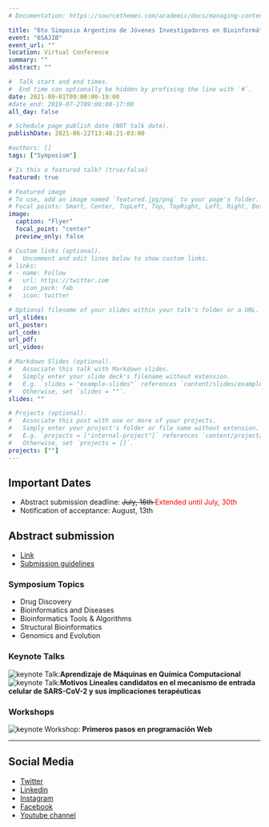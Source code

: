 ```yaml
---
# Documentation: https://sourcethemes.com/academic/docs/managing-content/

title: "6to Simposio Argentino de Jóvenes Investigadores en Bioinformática"
event: "6SAJIB"
event_url: ""
location: Virtual Conference 
summary: ""
abstract: ""

#  Talk start and end times.
#  End time can optionally be hidden by prefixing the line with `#`.
date: 2021-09-01T09:00:00-19:00
#date_end: 2019-07-2T09:00:00-17:00
all_day: false

# Schedule page publish date (NOT talk date).
publishDate: 2021-06-22T13:48:21-03:00

#authors: []
tags: ["Symposium"]

# Is this a featured talk? (true/false)
featured: true

# Featured image
# To use, add an image named `featured.jpg/png` to your page's folder. 
# Focal points: Smart, Center, TopLeft, Top, TopRight, Left, Right, BottomLeft, Bottom, BottomRight.
image:
  caption: "Flyer"
  focal_point: "center"
  preview_only: false

# Custom links (optional).
#   Uncomment and edit lines below to show custom links.
# links:
# - name: Follow
#   url: https://twitter.com
#   icon_pack: fab
#   icon: twitter

# Optional filename of your slides within your talk's folder or a URL.
url_slides: 
url_poster: 
url_code:
url_pdf:
url_video:

# Markdown Slides (optional).
#   Associate this talk with Markdown slides.
#   Simply enter your slide deck's filename without extension.
#   E.g. `slides = "example-slides"` references `content/slides/example-slides.md`.
#   Otherwise, set `slides = ""`.
slides: ""

# Projects (optional).
#   Associate this post with one or more of your projects.
#   Simply enter your project's folder or file name without extension.
#   E.g. `projects = ["internal-project"]` references `content/project/deep-learning/index.md`.
#   Otherwise, set `projects = []`.
projects: [""]
---
```


## Important Dates
- Abstract submission deadline: <span style="text-decoration:line-through"> July, 16th </span> <span style="color:red"> Extended until July, 30th</span>
- Notification of acceptance: August, 13th

## Abstract submission
- [Link](https://easychair.org/conferences/?conf=6sajib)
- [Submission guidelines](https://drive.google.com/file/d/1CYMW5BTe4D9WH2CDHnCKxyXWEmBVHDoT/view?usp=sharing)

### Symposium Topics
- Drug Discovery
- Bioinformatics and Diseases
- Bioinformatics Tools & Algorithms
- Structural Bioinformatics
- Genomics and Evolution

### Keynote Talks 
![keynote](/conferences/sajib2021/adrianweb.png)
Talk:**Aprendizaje de Máquinas en Química Computacional**
![keynote](/conferences/sajib2021/luciaweb.png)
Talk:**Motivos Lineales candidatos en el mecanismo de entrada celular de SARS-CoV-2 y sus implicaciones terapéuticas**

### Workshops
![keynote](/conferences/sajib2021/anaweb.png)
Workshop: **Primeros pasos en programación Web**



---
## Social Media
- [Twitter](https://twitter.com/rsgargentina)
- [Linkedin](https://www.linkedin.com/in/iscb-sc-rsg-argentina-053599214/)
- [Instagram](https://www.instagram.com/rsg_arg/)
- [Facebook](https://www.facebook.com/RSGArgentina/)
- [Youtube channel](https://www.youtube.com/channel/UCVQA_t8dR5xownEu5NI9S0w/featured)